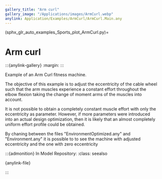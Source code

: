 ```yaml
---
gallery_title: "Arm curl"
gallery_image: "/Applications/images/ArmCurl.webp"
anylink: Application/Examples/ArmCurl/ArmCurl.Main.any
---
```


(sphx_glr_auto_examples_Sports_plot_ArmCurl.py)=

# Arm curl

:::{anylink-gallery}
:margin:
:::


Example of an Arm Curl fitness machine.

The objective of this example is to adjust the eccentricity of the cable wheel
such that the arm muscles experience a constant effort throughout the elbow
flexion taking the change of moment arms of the muscles into account.

It is not possible to obtain a completely constant muscle effort with only the
eccentricity as parameter. However, if more parameters were introduced into an
actual design optimization, then it is likely that an almost completely uniform
effort profile could be obtained.

By chaning between the files "EnvironmentOptimized.any" and "Environment.any" it
is possible to to see the machine with adjusted eccentricity and the one with
zero eccentricity

:::{admonition} In Model Repository:
:class: seealso

{anylink-file}` `

:::
